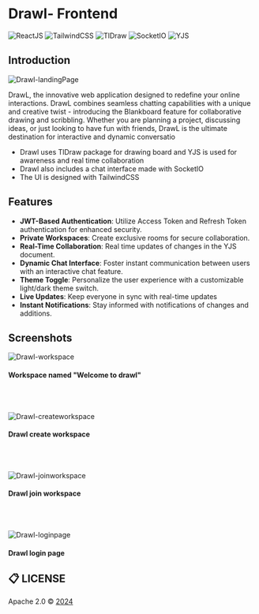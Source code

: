 # Drawl- Frontend

![ReactJS](https://img.shields.io/badge/React-blue.svg?style=plastic)
![TailwindCSS](https://img.shields.io/badge/TailwindCSS-blueviolet.svg?style=plastic)
![TlDraw](https://img.shields.io/badge/TlDraw-white.svg?style=plastic)
![SocketIO](https://img.shields.io/badge/SocketIO-maroon.svg?style=plastic)
![YJS](https://img.shields.io/badge/YJS-gray.svg?style=plastic)

## Introduction

![Drawl-landingPage](https://github.com/ankushh14/drawl-frontend/assets/99381987/7eed1d6f-2be9-4cd5-9d45-057e3957e2ed)


DrawL, the innovative web application designed to redefine your online interactions. DrawL combines seamless chatting capabilities with a unique and creative twist - introducing the Blankboard feature for collaborative drawing and scribbling. Whether you are planning a project, discussing ideas, or just looking to have fun with friends, DrawL is the ultimate destination for interactive and dynamic conversatio

- Drawl uses TlDraw package for drawing board and YJS is used for awareness and real time collaboration
- Drawl also includes a chat interface made with SocketIO
- The UI is designed with TailwindCSS

## Features

- **JWT-Based Authentication**: Utilize Access Token and Refresh Token authentication for enhanced security.
- **Private Workspaces**: Create exclusive rooms for secure collaboration.
- **Real-Time Collaboration**: Real time updates of changes in the YJS document.
- **Dynamic Chat Interface**: Foster instant communication between users with an interactive chat feature.
- **Theme Toggle**: Personalize the user experience with a customizable light/dark theme switch.
- **Live Updates**: Keep everyone in sync with real-time updates
- **Instant Notifications**: Stay informed with notifications of changes and additions.

## Screenshots

![Drawl-workspace](https://github.com/ankushh14/drawl-frontend/assets/99381987/cd07ccc6-8234-40f5-a471-47022f0562b7)
#### Workspace named "Welcome to drawl"

<br/>
<br/>

![Drawl-createworkspace](https://github.com/ankushh14/drawl-frontend/assets/99381987/eabb283c-fa24-4af6-a548-2f70a683ec86)
#### Drawl create workspace

<br/>
<br/>

![Drawl-joinworkspace](https://github.com/ankushh14/drawl-frontend/assets/99381987/20cdbb02-b47e-4e98-81f4-31857608dc0c)
#### Drawl join workspace

<br/>
<br/>

![Drawl-loginpage](https://github.com/ankushh14/drawl-frontend/assets/99381987/2ab31059-2bcd-4111-b3f3-b6541b23238c)
#### Drawl login page

## 📋 LICENSE

Apache 2.0 © [2024](https://github.com/ankushh14/drawl-frontend/blob/main/LICENSE)



